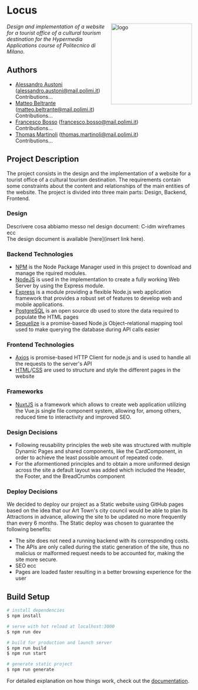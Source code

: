 # Locus
<img align="right" src="static/favicon.ico" alt="logo" width="220">

*Design and implementation of a website for a tourist office of a cultural tourism destination for the Hypermedia Applications course of Politecnico di Milano.*

## Authors
  + [Alessandro Austoni](https://github.com/AlessandroAustoni) (alessandro.austoni@mail.polimi.it)
  <br>Contributions...
  + [Matteo Beltrante](https://github.com/Beltrante) (matteo.beltrante@mail.polimi.it)
  <br>Contributions...
  + [Francesco Bosso](https://github.com/FBosso) (francesco.bosso@mail.polimi.it)
  <br>Contributions...
  + [Thomas Martinoli](https://github.com/ThomasMartinoli) (thomas.martinoli@mail.polimi.it)
  <br>Contributions...


## Project Description
The project consists in the design and the implementation of a website for a tourist office of a cultural tourism destination. The requirements contain some constraints about the content and relationships of the main entities of the website.
The project is divided into three main parts: Design, Backend, Frontend. 

### Design
Descrivere cosa abbiamo messo nel design document: C-idm wireframes ecc  
The design document is available [here](insert link here).

### Backend Technologies
+ [NPM](https://docs.npmjs.com/) is the Node Package Manager used in this project to download and manage the rquired modules.
+ [NodeJS](https://nodejs.org/it/docs/) is used in the implementation to create a fully working Web Server by using the Express module.
+ [Express](https://expressjs.com/it/) is a module providing a flexible Node.js web application framework that provides a robust set of features to develop web and mobile applications.
+ [PostgreSQL](https://www.postgresql.org/docs/) is an open source db used to store the data required to populate the HTML pages
+ [Sequelize](https://sequelize.org/) is a promise-based Node.js Object–relational mapping tool used to make querying the database during API calls easier 

### Frontend Technologies
+ [Axios](https://axios-http.com/docs/intro) is promise-based HTTP Client for node.js and is used to handle all the requests to the server's API
+ [HTML](https://developer.mozilla.org/en-US/docs/Web/HTML?retiredLocale=it)/[CSS](https://developer.mozilla.org/en-US/docs/Web/CSS?retiredLocale=it) are used to structure and style the different pages in the website 

### Frameworks 
+ [NuxtJS](https://nuxtjs.org/) is a framework which allows to create web application utilizing the Vue.js single file component system, allowing for, among others, reduced time to interactivity and improved SEO.

### Design Decisions 
+ Following reusability principles the web site was structured with multiple Dynamic Pages and shared components, like the CardComponent, in order to achieve the least possible amount of repeated code.
+ For the aformentioned principles and to obtain a more uniformed design across the site a default layout was added which included the Header, the Footer, and the BreadCrumbs component 

### Deploy Decisions  
We decided to deploy our project as a Static website using GitHub pages based on the idea that our Art Town's city council would be able to plan its Attractions in advance, allowing the site to be updated no more frequently than every 6 months.
The Static deploy was chosen to guarantee the following benefits:
+ The site does not need a running backend with its corresponding costs.
+ The APIs are only called during the static generation of the site, thus no malicius or malformed request needs to be accounted for, making the site more secure.   
+ SEO ecc
+ Pages are loaded faster resulting in a better browsing experience for the user

  
## Build Setup

```bash
# install dependencies
$ npm install

# serve with hot reload at localhost:3000
$ npm run dev

# build for production and launch server
$ npm run build
$ npm run start

# generate static project
$ npm run generate
```
For detailed explanation on how things work, check out the [documentation](https://nuxtjs.org).
